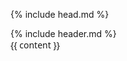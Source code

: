 <!DOCTYPE html>
<html lang="en">

{% include head.md %}

<body style="display: flex;
      min-height: 100vh;
      flex-direction: column;">
{% include header.md %}
<main style="flex: 1 0 auto; font-family: 'Sanchez', sans">
{{ content }}
</main>
{% include footer.md %}
</body>

</html>